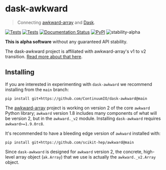 dask-awkward
============

> Connecting [awkward-array](https://awkward-array.org) and
[Dask](https://dask.org/).

[![Tests](https://github.com/ContinuumIO/dask-awkward/actions/workflows/pypi-tests.yml/badge.svg)](https://github.com/ContinuumIO/dask-awkward/actions/workflows/pypi-tests.yml)
[![Tests](https://github.com/ContinuumIO/dask-awkward/actions/workflows/conda-tests.yml/badge.svg)](https://github.com/ContinuumIO/dask-awkward/actions/workflows/conda-tests.yml)
[![Documentation Status](https://readthedocs.org/projects/dask-awkward/badge/?version=latest)](https://dask-awkward.readthedocs.io/en/latest/?badge=latest)
[![PyPI](https://img.shields.io/pypi/v/dask-awkward?color=blue)](https://pypi.org/project/dask-awkward)
![stability-alpha](https://img.shields.io/badge/stability-alpha-blue.svg)

**This is alpha software** without any guaranteed API stability.

The dask-awkward project is affiliated with awkward-array's v1 to v2
transition. [Read more about that
here](https://github.com/scikit-hep/awkward/wiki).

Installing
----------

If you are interested in experimenting with `dask-awkward` we
recommend installing from the `main` branch:

```
pip install git+https://github.com/ContinuumIO/dask-awkward@main
```

The [awkward-array](https://github.com/scikit-hep/awkward) project is
working on version 2 of the core `awkward` Python library; `awkward`
version 1.8 includes many components of what will be version 2, but in
the `awkward._v2` module. Installing `dask-awkward` requires
`awkward>=1.9.0rc8`.

It's recommended to have a bleeding edge version of `awkward`
installed with:

```
pip install git+https://github.com/scikit-hep/awkward@main
```

Since `dask-awkward` is designed for `awkward` version 2, the
concrete, high-level array object (`ak.Array`) that we use is actually
the `awkward._v2.Array` object.
